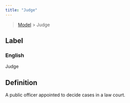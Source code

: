 ```yaml
---
title: "Judge"
---
```


> [Model](./../) > Judge

## Label

### English
Judge


## Definition
A public officer appointed to decide cases in a law court. 


    
